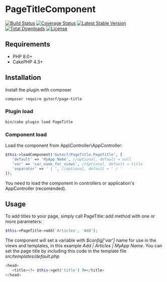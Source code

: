 # PageTitleComponent

[![Build Status](https://img.shields.io/github/workflow/status/gutocf/page-title/CI/master?style=flat-square)](https://github.com/gutocf/page-title/actions?query=workflow%3ACI+branch%3Amaster)
[![Coverage Status](https://img.shields.io/codecov/c/github/gutocf/page-title.svg?style=flat-square)](https://codecov.io/github/gutocf/page-title)
[![Latest Stable Version](https://poser.pugx.org/gutocf/page-title/v/stable.svg)](https://packagist.org/packages/gutocf/page-title)
[![Total Downloads](https://img.shields.io/packagist/dt/gutocf/page-title.svg?style=flat-square)](https://packagist.org/packages/gutocf/page-title)
[![License](https://img.shields.io/badge/license-MIT-blue.svg?style=flat-square)](https://packagist.org/packages/gutocf/page-title)

## Requirements
 - PHP 8.0+
 - CakePHP 4.3+

## Installation

Install the plugin with composer
    
    composer require gutocf/page-title
    
### Plugin load

    bin/cake plugin load PageTitle
    
### Component load

Load the component from App\Controller\AppController:

```php
$this->loadComponent('Gutocf/PageTitle.PageTitle', [
   'default' => 'MyApp Name', //optional, default = null
   'var' => 'var_name_for_views', //optional, default = title
   'separator' => ' | ', //optional, default = ' / '
]); 
```
You need to load the component in controllers or application's AppController (recomended). 
 
## Usage

To add titles to your page, simply call PageTitle::add method with one or more parameters:
```php
$this->PageTitle->add('Articles', 'Add');
```

The component will set a variable with *$config['var']* name for use in the views and templates, in this example *Add | Articles | MyApp Name*. You can set the page title by including this code in the template file *src/templates/default.php*

```php
<head>
   <title><?= $this->get('title') ?></title>
</head>
```
